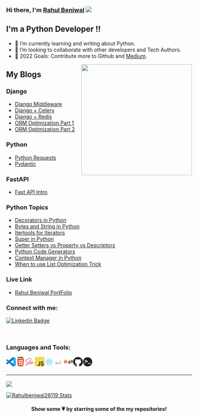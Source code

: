 ### Hi there, I'm <a href="https://gkassym.netlify.app" target="_blank">Rahul Beniwal</a> <img src="https://media.giphy.com/media/hvRJCLFzcasrR4ia7z/giphy.gif" width="25px">

<!-- [![Website]()
 -->

## I'm a Python Developer !!


- 🌱 I’m currently learning and writing about Python.
- 👯 I’m looking to collaborate with other developers and Tech Authors.
- 🥅 2022 Goals: Contribute more to Github and [Medium](https://medium.com/@rahulbeniwal26119/).
 <img align="right" src="https://i.postimg.cc/d3qQdKhf/robotintro-unscreen.gif" width="300px" height="300px" />

## My Blogs
### Django
- [Django Middleware](https://medium.com/django-unleashed/protect-and-serve-e2e-encryption-with-django-middleware-137073ad1ffc)
- [Django + Celery](https://medium.com/@rahulbeniwal26119/django-celery-practical-implementation-under-9-mins-c42bbcee84aa)
- [Django + Redis](https://medium.com/@rahulbeniwal26119/django-redis-practical-usage-f244c48ef8ac)
- [ORM Optimization Part 1](https://medium.com/django-unleashed/lets-make-django-orm-2x-efficient-part-1-12e0d56a1b4e)
- [ORM Optimization Part 2](https://medium.com/django-unleashed/lets-make-django-orm-2x-efficient-part-2-35c194fc0d24)

### Python
- [Python Requests](https://medium.com/@rahulbeniwal26119/mastering-requests-in-python-unlock-the-power-of-http-with-headers-and-beyond-ada4dc35c3ef)
- [Pydantic](https://medium.com/@rahulbeniwal26119/intro-to-modern-request-and-response-parsing-under-10-min-with-pydantic-models-under-10-a75feb0ab9de)

### FastAPI
- [Fast API Intro](https://medium.com/@rahulbeniwal26119/kick-start-to-fastapi-modern-python-framework-under-10-minutes-d97c84221ef8)

### Python Topics
- [Decorators in Python](https://medium.com/@rahulbeniwal26119/decorators-in-python-c652533cfd62)
- [Bytes and String in Python](https://medium.com/@rahulbeniwal26119/bytes-and-string-in-python-6cf5065ef47d)
- [Itertools for Iterators](https://medium.com/@rahulbeniwal26119/pythons-itertools-for-iterators-27a51cd901b5)
- [Super in Python](https://medium.com/@rahulbeniwal26119/why-we-need-super-in-python-d5e3c70b026)
- [Getter Setters vs Property vs Descriptors](https://medium.com/@rahulbeniwal26119/getter-setters-vs-property-vs-descriptors-82815935407f)
- [Python Code Generators](https://medium.com/@rahulbeniwal26119/python-code-generators-namedtuple-and-dataclass-88feb6537fa8)
- [Context Manager in Python](https://medium.com/@rahulbeniwal26119/context-manager-in-python-c388f76e75a9)
- [When to use List Optimization Trick](https://medium.com/@rahulbeniwal26119/5-proven-tips-for-writing-efficient-python-code-unveiling-benchmarking-results-for-mastering-a3875c67f5c5)

### Live Link 
<!-- Live Links: START  -->
- [Rahul Beniwal PortFolio](https://rahulbeniwalportfolio.netlify.app/)
<!-- - [Amazon Clone](https://serene-borg-fc3c10.netlify.app/)  -->
<!-- - [Google Clone](https://clone-7fca3.web.app/)  -->
<!-- - [Covid-19 Tracker](https://awesome-wilson-7e01e1.netlify.app/)  -->
<!-- - [News App](https://eloquent-carson-45027f.netlify.app/) -->
<!-- Live Links: END-->


### Connect with me:


[![Linkedin Badge](https://img.shields.io/badge/-LinkedIn-0e76a8?style=flat-square&logo=Linkedin&logoColor=white)](https://www.linkedin.com/in/rahulbeniwal26119/)

<br />

### Languages and Tools:

<img align="left" alt="Visual Studio Code" width="26px" src="https://raw.githubusercontent.com/github/explore/80688e429a7d4ef2fca1e82350fe8e3517d3494d/topics/visual-studio-code/visual-studio-code.png" />

<img align="left" alt="HTML5" width="26px" src="https://raw.githubusercontent.com/github/explore/80688e429a7d4ef2fca1e82350fe8e3517d3494d/topics/html/html.png" />

<img align="left" alt="Sass" width="26px" src="https://raw.githubusercontent.com/github/explore/80688e429a7d4ef2fca1e82350fe8e3517d3494d/topics/sass/sass.png" />

<img align="left" alt="JavaScript" width="26px" src="https://raw.githubusercontent.com/github/explore/80688e429a7d4ef2fca1e82350fe8e3517d3494d/topics/javascript/javascript.png" />
<img align="left" alt="React" width="26px" src="https://raw.githubusercontent.com/github/explore/80688e429a7d4ef2fca1e82350fe8e3517d3494d/topics/react/react.png" />

<img align="left" alt="MySQL" width="26px" src="https://raw.githubusercontent.com/github/explore/80688e429a7d4ef2fca1e82350fe8e3517d3494d/topics/mysql/mysql.png" />


<img align="left" alt="Git" width="26px" src="https://raw.githubusercontent.com/github/explore/80688e429a7d4ef2fca1e82350fe8e3517d3494d/topics/git/git.png" />

<img align="left" alt="GitHub" width="26px" src="https://raw.githubusercontent.com/github/explore/78df643247d429f6cc873026c0622819ad797942/topics/github/github.png" />

<img align="left" alt="Terminal" width="26px" src="https://raw.githubusercontent.com/github/explore/80688e429a7d4ef2fca1e82350fe8e3517d3494d/topics/terminal/terminal.png" />

<br />
<br />

---
[linkedin]: https://www.linkedin.com/in/rahulbeniwal26119/

<a href="https://github.com/Rahulbeniwal26119">
<!-- <img align="center"  src="https://github-readme-stats.vercel.app/api?username=Rahulbeniwal26119&&show_icons=true&title_color=ffffff&icon_color=bb2acf&text_color=daf7dc&bg_color=151515"/>
</a> -->

<a href="https://github.com/Rahulbeniwal26119">
  <img align="center" src="https://github-readme-stats.vercel.app/api/top-langs/?username=Rahulbeniwal26119&theme=dark&hide_langs_below=1" />
</a>

<p> <a href="https://github.com/ryo-ma/github-profile-trophy"><img src="https://github-profile-trophy.vercel.app/?username=Rahulbeniwal26119&theme=nord" alt="Rahulbeniwal26119 Stats" /></a> </p>


<div align="center">

#### Show some 💗 by starring some of the my  repositories!

</div>
